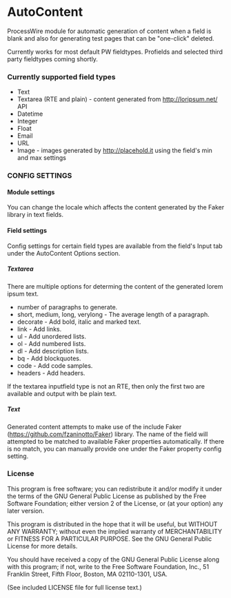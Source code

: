AutoContent
================

ProcessWire module for automatic generation of content when a field is blank and also for generating test pages that can be "one-click" deleted.

Currently works for most default PW fieldtypes. Profields and selected third party fieldtypes coming shortly.

### Currently supported field types
* Text
* Textarea (RTE and plain) - content generated from http://loripsum.net/ API
* Datetime
* Integer
* Float
* Email
* URL
* Image - images generated by http://placehold.it using the field's min and max settings

### CONFIG SETTINGS

#### Module settings
You can change the locale which affects the content generated by the Faker library in text fields.

#### Field settings
Config settings for certain field types are available from the field's Input tab under the AutoContent Options section.

##### Textarea
There are multiple options for determing the content of the generated lorem ipsum text.
* number of paragraphs to generate.
* short, medium, long, verylong - The average length of a paragraph.
* decorate - Add bold, italic and marked text.
* link - Add links.
* ul - Add unordered lists.
* ol - Add numbered lists.
* dl - Add description lists.
* bq - Add blockquotes.
* code - Add code samples.
* headers - Add headers.

If the textarea inputfield type is not an RTE, then only the first two are available and output with be plain text.

##### Text
Generated content attempts to make use of the include Faker (https://github.com/fzaninotto/Faker) library.
The name of the field will attempted to be matched to available Faker properties automatically.
If there is no match, you can manually provide one under the Faker property config setting.


### License

This program is free software; you can redistribute it and/or
modify it under the terms of the GNU General Public License
as published by the Free Software Foundation; either version 2
of the License, or (at your option) any later version.

This program is distributed in the hope that it will be useful,
but WITHOUT ANY WARRANTY; without even the implied warranty of
MERCHANTABILITY or FITNESS FOR A PARTICULAR PURPOSE.  See the
GNU General Public License for more details.

You should have received a copy of the GNU General Public License
along with this program; if not, write to the Free Software
Foundation, Inc., 51 Franklin Street, Fifth Floor, Boston, MA  02110-1301, USA.

(See included LICENSE file for full license text.)